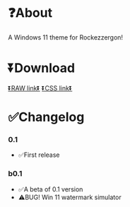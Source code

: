 # ❓About
A Windows 11 theme for Rockezzergon!

# ⏬Downloadㅤ 
[⏬RAW link⏬](https://raw.githubusercontent.com/artzab1103/Windows-11-Theme/main/windows.theme.css)
[⏬CSS link⏬](https://github.com/artzab1103/Windows-11-Theme/releases)

# ✅Changelog
### 0.1
- ✅First release
### b0.1
- ✅A beta of 0.1 version
- ⚠️BUG! Win 11 watermark simulator
